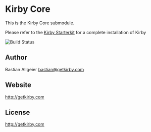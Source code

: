 # Kirby Core

This is the Kirby Core submodule.

Please refer to the [Kirby Starterkit](http://github.com/getkirby/starterkit)
for a complete installation of Kirby

![Build Status](https://travis-ci.org/getkirby/kirby.svg)

## Author
Bastian Allgeier
<bastian@getkirby.com>

## Website
<http://getkirby.com>

## License
<http://getkirby.com>